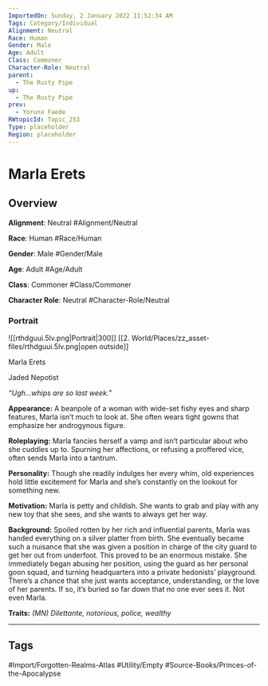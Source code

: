 ```yaml
---
ImportedOn: Sunday, 2 January 2022 11:52:34 AM
Tags: Category/Individual
Alignment: Neutral
Race: Human
Gender: Male
Age: Adult
Class: Commoner
Character-Role: Neutral
parent:
  - The Rusty Pipe
up:
  - The Rusty Pipe
prev:
  - Yoruna Faede
RWtopicId: Topic_253
Type: placeholder
Region: placeholder
---
```

# Marla Erets
## Overview
**Alignment**: Neutral
#Alignment/Neutral

**Race**: Human
#Race/Human

**Gender**: Male
#Gender/Male

**Age**: Adult
#Age/Adult

**Class**: Commoner
#Class/Commoner

**Character Role**: Neutral
#Character-Role/Neutral

### Portrait
![[rthdguui.5lv.png|Portrait|300]]
[[2. World/Places/zz_asset-files/rthdguui.5lv.png|open outside]]

Marla Erets

Jaded Nepotist

*“Ugh…whips are so last week.”*

**Appearance:** A beanpole of a woman with wide-set fishy eyes and sharp features, Marla isn’t much to look at. She often wears tight gowns that emphasize her androgynous figure.

**Roleplaying:** Marla fancies herself a vamp and isn’t particular about who she cuddles up to. Spurning her affections, or refusing a proffered vice, often sends Marla into a tantrum.

**Personality:** Though she readily indulges her every whim, old experiences hold little excitement for Marla and she’s constantly on the lookout for something new.

**Motivation:** Marla is petty and childish. She wants to grab and play with any new toy that she sees, and she wants to always get her way.

**Background:** Spoiled rotten by her rich and influential parents, Marla was handed everything on a silver platter from birth. She eventually became such a nuisance that she was given a position in charge of the city guard to get her out from underfoot. This proved to be an enormous mistake. She immediately began abusing her position, using the guard as her personal goon squad, and turning headquarters into a private hedonists’ playground. There’s a chance that she just wants acceptance, understanding, or the love of her parents. If so, it’s buried so far down that no one ever sees it. Not even Marla.

**Traits:** *(MN) Dilettante, notorious, police, wealthy*


---
## Tags
#Import/Forgotten-Realms-Atlas #Utility/Empty #Source-Books/Princes-of-the-Apocalypse

